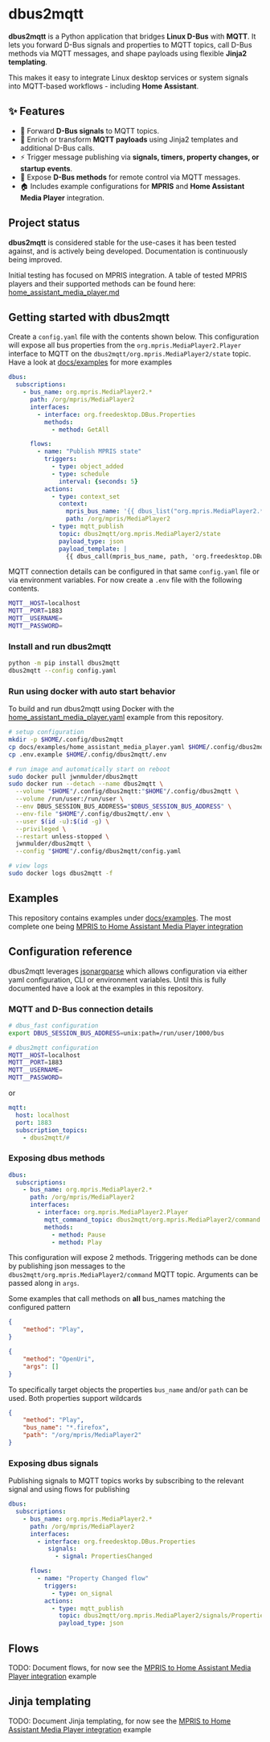 # dbus2mqtt

**dbus2mqtt** is a Python application that bridges **Linux D-Bus** with **MQTT**.
It lets you forward D-Bus signals and properties to MQTT topics, call D-Bus methods via MQTT messages, and shape payloads using flexible **Jinja2 templating**.

This makes it easy to integrate Linux desktop services or system signals into MQTT-based workflows - including **Home Assistant**.

## ✨ Features

* 🔗 Forward **D-Bus signals** to MQTT topics.
* 🧠 Enrich or transform **MQTT payloads** using Jinja2 templates and additional D-Bus calls.
* ⚡ Trigger message publishing via **signals, timers, property changes, or startup events**.
* 📡 Expose **D-Bus methods** for remote control via MQTT messages.
* 🏠 Includes example configurations for **MPRIS** and **Home Assistant Media Player** integration.

## Project status

**dbus2mqtt** is considered stable for the use-cases it has been tested against, and is actively being developed. Documentation is continuously being improved.

Initial testing has focused on MPRIS integration. A table of tested MPRIS players and their supported methods can be found here: [home_assistant_media_player.md](https://github.com/jwnmulder/dbus2mqtt/blob/main/docs/examples/home_assistant_media_player.md)

## Getting started with dbus2mqtt

Create a `config.yaml` file with the contents shown below. This configuration will expose all bus properties from the `org.mpris.MediaPlayer2.Player` interface to MQTT on the `dbus2mqtt/org.mpris.MediaPlayer2/state` topic. Have a look at [docs/examples](https://github.com/jwnmulder/dbus2mqtt/blob/main/docs/examples.md) for more examples

```yaml
dbus:
  subscriptions:
    - bus_name: org.mpris.MediaPlayer2.*
      path: /org/mpris/MediaPlayer2
      interfaces:
        - interface: org.freedesktop.DBus.Properties
          methods:
            - method: GetAll

      flows:
        - name: "Publish MPRIS state"
          triggers:
            - type: object_added
            - type: schedule
              interval: {seconds: 5}
          actions:
            - type: context_set
              context:
                mpris_bus_name: '{{ dbus_list("org.mpris.MediaPlayer2.*") | first }}'
                path: /org/mpris/MediaPlayer2
            - type: mqtt_publish
              topic: dbus2mqtt/org.mpris.MediaPlayer2/state
              payload_type: json
              payload_template: |
                {{ dbus_call(mpris_bus_name, path, 'org.freedesktop.DBus.Properties', 'GetAll', ['org.mpris.MediaPlayer2.Player']) }}
```

MQTT connection details can be configured in that same `config.yaml` file or via environment variables. For now create a `.env` file with the following contents.

```bash
MQTT__HOST=localhost
MQTT__PORT=1883
MQTT__USERNAME=
MQTT__PASSWORD=
```

### Install and run dbus2mqtt

```bash
python -m pip install dbus2mqtt
dbus2mqtt --config config.yaml
```


### Run using docker with auto start behavior

To build and run dbus2mqtt using Docker with the [home_assistant_media_player.yaml](https://github.com/jwnmulder/dbus2mqtt/blob/main/docs/examples/home_assistant_media_player.yaml) example from this repository.

```bash
# setup configuration
mkdir -p $HOME/.config/dbus2mqtt
cp docs/examples/home_assistant_media_player.yaml $HOME/.config/dbus2mqtt/config.yaml
cp .env.example $HOME/.config/dbus2mqtt/.env

# run image and automatically start on reboot
sudo docker pull jwnmulder/dbus2mqtt
sudo docker run --detach --name dbus2mqtt \
  --volume "$HOME"/.config/dbus2mqtt:"$HOME"/.config/dbus2mqtt \
  --volume /run/user:/run/user \
  --env DBUS_SESSION_BUS_ADDRESS="$DBUS_SESSION_BUS_ADDRESS" \
  --env-file "$HOME"/.config/dbus2mqtt/.env \
  --user $(id -u):$(id -g) \
  --privileged \
  --restart unless-stopped \
  jwnmulder/dbus2mqtt \
  --config "$HOME"/.config/dbus2mqtt/config.yaml

# view logs
sudo docker logs dbus2mqtt -f
```

## Examples

This repository contains examples under [docs/examples](https://github.com/jwnmulder/dbus2mqtt/blob/main//docs/examples.md). The most complete one being [MPRIS to Home Assistant Media Player integration](https://github.com/jwnmulder/dbus2mqtt/blob/main/docs/examples/home_assistant_media_player.md)

## Configuration reference

dbus2mqtt leverages [jsonargparse](https://jsonargparse.readthedocs.io/en/stable/) which allows configuration via either yaml configuration, CLI or environment variables. Until this is fully documented have a look at the examples in this repository.

### MQTT and D-Bus connection details

```bash
# dbus_fast configuration
export DBUS_SESSION_BUS_ADDRESS=unix:path=/run/user/1000/bus

# dbus2mqtt configuration
MQTT__HOST=localhost
MQTT__PORT=1883
MQTT__USERNAME=
MQTT__PASSWORD=
```

or

```yaml
mqtt:
  host: localhost
  port: 1883
  subscription_topics:
    - dbus2mqtt/#
```

### Exposing dbus methods

```yaml
dbus:
  subscriptions:
    - bus_name: org.mpris.MediaPlayer2.*
      path: /org/mpris/MediaPlayer2
      interfaces:
        - interface: org.mpris.MediaPlayer2.Player
          mqtt_command_topic: dbus2mqtt/org.mpris.MediaPlayer2/command
          methods:
            - method: Pause
            - method: Play
```

This configuration will expose 2 methods. Triggering methods can be done by publishing json messages to the `dbus2mqtt/org.mpris.MediaPlayer2/command` MQTT topic. Arguments can be passed along in `args`.

Some examples that call methods  on **all** bus_names matching the configured pattern

```json
{
    "method": "Play",
}
```

```json
{
    "method": "OpenUri",
    "args": []
}
```

To specifically target objects the properties `bus_name` and/or `path` can be used. Both properties support wildcards

```json
{
    "method": "Play",
    "bus_name": "*.firefox",
    "path": "/org/mpris/MediaPlayer2"
}
```

### Exposing dbus signals

Publishing signals to MQTT topics works by subscribing to the relevant signal and using flows for publishing

```yaml
dbus:
  subscriptions:
    - bus_name: org.mpris.MediaPlayer2.*
      path: /org/mpris/MediaPlayer2
      interfaces:
        - interface: org.freedesktop.DBus.Properties
           signals:
             - signal: PropertiesChanged

      flows:
        - name: "Property Changed flow"
          triggers:
            - type: on_signal
          actions:
            - type: mqtt_publish
              topic: dbus2mqtt/org.mpris.MediaPlayer2/signals/PropertiesChanged
              payload_type: json
```

## Flows

TODO: Document flows, for now see the [MPRIS to Home Assistant Media Player integration](https://github.com/jwnmulder/dbus2mqtt/blob/main/docs/examples/home_assistant_media_player.md) example

## Jinja templating

TODO: Document Jinja templating, for now see the [MPRIS to Home Assistant Media Player integration](https://github.com/jwnmulder/dbus2mqtt/blob/main/docs/examples/home_assistant_media_player.md) example
